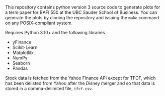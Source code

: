 This repository contains python version 3 source code to generate plots for a term paper for BAFI 550 at the UBC Sauder School of Business.  You can generate the plots by cloning the repository and issuing the `make` command on any POSIX-compliant system.

Requires Python 3.10+ and the following libraries
* yFinance
* Scikit-Learn
* Matplotlib
* NumPy
* Seaborn
* Pandas

Stock data is fetched from the Yahoo Finance API except for TFCF, which has been delisted from Yahoo after the Disney merger and so that data is stored in a comma-delimited file, `tfcf.csv`.
